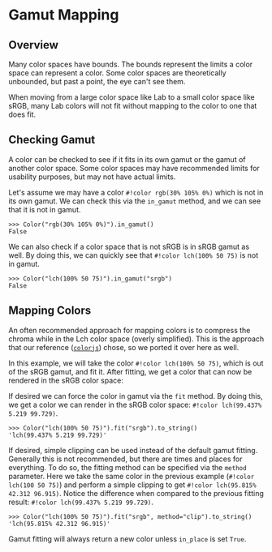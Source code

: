# Gamut Mapping

## Overview

Many color spaces have bounds. The bounds represent the limits a color space can represent a color. Some color spaces
are theoretically unbounded, but past a point, the eye can't see them.

When moving from a large color space like Lab to a small color space like sRGB, many Lab colors will not fit without
mapping to the color to one that does fit.

## Checking Gamut

A color can be checked to see if it fits in its own gamut or the gamut of another color space. Some color spaces may
have recommended limits for usability purposes, but may not have actual limits.

Let's assume we may have a color `#!color rgb(30% 105% 0%)` which is not in its own gamut. We can check this via the
`in_gamut` method, and we can see that it is not in gamut.

```pycon3
>>> Color("rgb(30% 105% 0%)").in_gamut()
False
```

We can also check if a color space that is not sRGB is in sRGB gamut as well. By doing this, we can quickly see that
`#!color lch(100% 50 75)` is not in gamut.

```pycon3
>>> Color("lch(100% 50 75)").in_gamut("srgb")
False
```

## Mapping Colors

An often recommended approach for mapping colors is to compress the chroma while in the Lch color space (overly
simplified). This is the approach that our reference ([`colorjs`](https://colorjs.io/)) chose, so we ported it over here
as well.

In this example, we will take the color `#!color lch(100% 50 75)`, which is out of the sRGB gamut, and fit it. After
fitting, we get a color that can now be rendered in the sRGB color space:

If desired we can force the color in gamut via the `fit` method. By doing this, we get a color we can render in the
sRGB color space: `#!color lch(99.437% 5.219 99.729)`.


```pycon3
>>> Color("lch(100% 50 75)").fit("srgb").to_string()
'lch(99.437% 5.219 99.729)'
```

If desired, simple clipping can be used instead of the default gamut fitting. Generally this is not recommended, but
there are times and places for everything. To do so, the fitting method can be specified via the `method` parameter.
Here we take the same color in the previous example (`#!color lch(100 50 75)`) and perform a simple clipping to get
`#!color lch(95.815% 42.312 96.915)`. Notice the difference when compared to the previous fitting result:
`#!color lch(99.437% 5.219 99.729)`.

```pycon3
>>> Color("lch(100% 50 75)").fit("srgb", method="clip").to_string()
'lch(95.815% 42.312 96.915)'
```

Gamut fitting will always return a new color unless `in_place` is set `True`.
